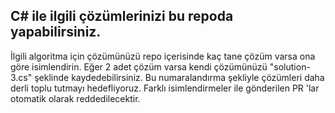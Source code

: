## C# ile ilgili çözümlerinizi bu repoda yapabilirsiniz.

İlgili algoritma için çözümünüzü repo içerisinde kaç tane çözüm varsa ona göre isimlendirin. Eğer 2 adet çözüm varsa kendi çözümünüzü "solution-3.cs" şeklinde kaydedebilirsiniz.
Bu numaralandırma şekliyle çözümleri daha derli toplu tutmayı hedefliyoruz. Farklı isimlendirmeler ile gönderilen PR 'lar otomatik olarak reddedilecektir.

